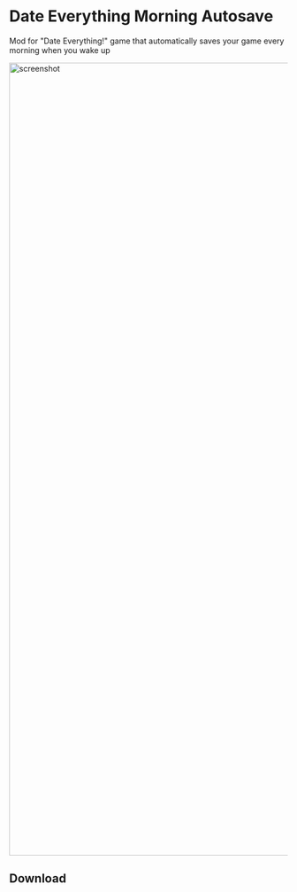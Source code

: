 # Date Everything Morning Autosave
Mod for "Date Everything!" game that automatically saves your game every morning when you wake up

<img width="2555" height="1432" alt="screenshot" src="https://github.com/user-attachments/assets/c3dd8869-1835-4616-93c9-2e468542d2a8" />

## Download
